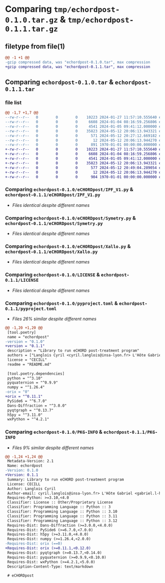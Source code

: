 # Comparing `tmp/echordpost-0.1.0.tar.gz` & `tmp/echordpost-0.1.1.tar.gz`

## filetype from file(1)

```diff
@@ -1 +1 @@
-gzip compressed data, was "echordpost-0.1.0.tar", max compression
+gzip compressed data, was "echordpost-0.1.1.tar", max compression
```

## Comparing `echordpost-0.1.0.tar` & `echordpost-0.1.1.tar`

### file list

```diff
@@ -1,7 +1,7 @@
--rw-r--r--   0        0        0    10223 2024-01-27 11:57:10.555640 echordpost-0.1.0/eCHORDpost/IPF_V1.py
--rw-r--r--   0        0        0     6608 2024-01-04 08:16:59.256806 echordpost-0.1.0/eCHORDpost/Symetry.py
--rw-r--r--   0        0        0     4541 2024-01-05 09:41:12.000000 echordpost-0.1.0/eCHORDpost/Xallo.py
--rw-r--r--   0        0        0    35823 2024-05-12 20:06:13.943321 echordpost-0.1.0/LICENSE
--rw-r--r--   0        0        0      571 2024-05-12 20:27:12.669182 echordpost-0.1.0/pyproject.toml
--rw-r--r--   0        0        0       12 2024-05-12 20:06:13.944270 echordpost-0.1.0/README.md
--rw-r--r--   0        0        0      891 1970-01-01 00:00:00.000000 echordpost-0.1.0/PKG-INFO
+-rw-r--r--   0        0        0    10223 2024-01-27 11:57:10.555640 echordpost-0.1.1/eCHORDpost/IPF_V1.py
+-rw-r--r--   0        0        0     6608 2024-01-04 08:16:59.256806 echordpost-0.1.1/eCHORDpost/Symetry.py
+-rw-r--r--   0        0        0     4541 2024-01-05 09:41:12.000000 echordpost-0.1.1/eCHORDpost/Xallo.py
+-rw-r--r--   0        0        0    35823 2024-05-12 20:06:13.943321 echordpost-0.1.1/LICENSE
+-rw-r--r--   0        0        0      577 2024-05-12 20:49:04.289054 echordpost-0.1.1/pyproject.toml
+-rw-r--r--   0        0        0       12 2024-05-12 20:06:13.944270 echordpost-0.1.1/README.md
+-rw-r--r--   0        0        0      904 1970-01-01 00:00:00.000000 echordpost-0.1.1/PKG-INFO
```

### Comparing `echordpost-0.1.0/eCHORDpost/IPF_V1.py` & `echordpost-0.1.1/eCHORDpost/IPF_V1.py`

 * *Files identical despite different names*

### Comparing `echordpost-0.1.0/eCHORDpost/Symetry.py` & `echordpost-0.1.1/eCHORDpost/Symetry.py`

 * *Files identical despite different names*

### Comparing `echordpost-0.1.0/eCHORDpost/Xallo.py` & `echordpost-0.1.1/eCHORDpost/Xallo.py`

 * *Files identical despite different names*

### Comparing `echordpost-0.1.0/LICENSE` & `echordpost-0.1.1/LICENSE`

 * *Files identical despite different names*

### Comparing `echordpost-0.1.0/pyproject.toml` & `echordpost-0.1.1/pyproject.toml`

 * *Files 26% similar despite different names*

```diff
@@ -1,20 +1,20 @@
 [tool.poetry]
 name = "echordpost"
-version = "0.1.0"
+version = "0.1.1"
 description = "Library to run eCHORD post-treatment program"
 authors = ["Langlois Cyril <cyril.langlois@insa-lyon.fr> L'Hôte Gabriel <gabriel.l-hote@insa-lyon.fr>"]
 license = "CECILL"
 readme = "README.md"
 
 [tool.poetry.dependencies]
 python = "^3.10"
 pyquaternion = "^0.9.9"
 numpy = "^1.26.4"
-orix = "0"
+orix = "^0.11.1"
 PySide6 = "^6.7.0"
 Dans-Diffraction = "^3.0.0"
 pyqtgraph = "^0.13.7"
 h5py = "^3.11.0"
 wxPython = "^4.2.1"
```

### Comparing `echordpost-0.1.0/PKG-INFO` & `echordpost-0.1.1/PKG-INFO`

 * *Files 9% similar despite different names*

```diff
@@ -1,24 +1,24 @@
 Metadata-Version: 2.1
 Name: echordpost
-Version: 0.1.0
+Version: 0.1.1
 Summary: Library to run eCHORD post-treatment program
 License: CECILL
 Author: Langlois Cyril
 Author-email: cyril.langlois@insa-lyon.fr> L'Hôte Gabriel <gabriel.l-hote@insa-lyon.fr
 Requires-Python: >=3.10,<4.0
 Classifier: License :: Other/Proprietary License
 Classifier: Programming Language :: Python :: 3
 Classifier: Programming Language :: Python :: 3.10
 Classifier: Programming Language :: Python :: 3.11
 Classifier: Programming Language :: Python :: 3.12
 Requires-Dist: Dans-Diffraction (>=3.0.0,<4.0.0)
 Requires-Dist: PySide6 (>=6.7.0,<7.0.0)
 Requires-Dist: h5py (>=3.11.0,<4.0.0)
 Requires-Dist: numpy (>=1.26.4,<2.0.0)
-Requires-Dist: orix (==0)
+Requires-Dist: orix (>=0.11.1,<0.12.0)
 Requires-Dist: pyqtgraph (>=0.13.7,<0.14.0)
 Requires-Dist: pyquaternion (>=0.9.9,<0.10.0)
 Requires-Dist: wxPython (>=4.2.1,<5.0.0)
 Description-Content-Type: text/markdown
 
 # eCHORDpost
```

